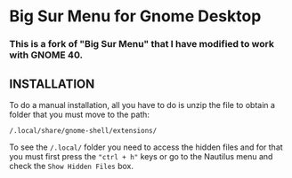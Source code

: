 # Big Sur Menu for Gnome Desktop

### This is a fork of **"Big Sur Menu"** that I have modified to work with GNOME 40.


## INSTALLATION

To do a manual installation, all you have to do is unzip the file to obtain a folder that you must move to the path: 

`/.local/share/gnome-shell/extensions/`

To see the `/.local/` folder you need to access the hidden files and for that you must first press the `"ctrl + h"` keys or go to the Nautilus menu and check the `Show Hidden Files` box.



